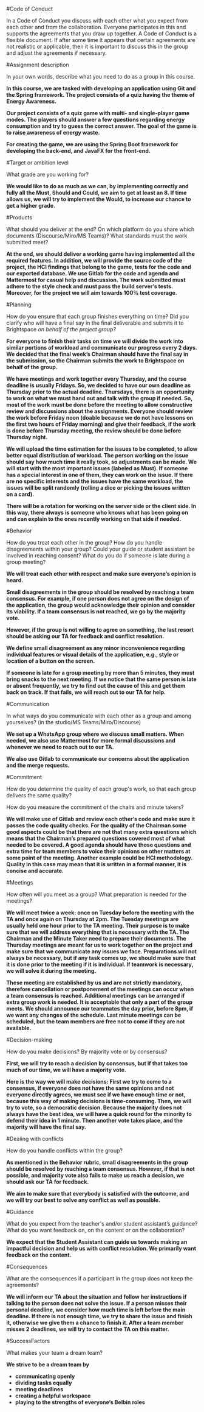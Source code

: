 #Code of Conduct

In a Code of Conduct you discuss with each other what you expect from each other and from the collaboration. Everyone participates in this and supports the agreements that you draw up together. A Code of Conduct is a flexible document. If after some time it appears that certain agreements are not realistic or applicable, then it is important to discuss this in the group and adjust the agreements if necessary.


#Assignment description

In your own words, describe what you need to do as a group in this course.

**In this course, we are tasked with developing an application using Git and the Spring framework. The project consists of a quiz having the theme of Energy Awareness.**

**Our project consists of a quiz game with multi- and single-player game modes. The players should answer a few questions regarding energy consumption and try to guess the correct answer. The goal of the game is to raise awareness of energy waste.**

**For creating the game, we are using the Spring Boot framework for developing the back-end, and JavaFX for the front-end.**


#Target or ambition level

What grade are you working for?

**We would like to do as much as we can, by implementing correctly and fully all the Must, Should and Could, we aim to get at least an 8. If time allows us, we will try to implement the Would, to increase our chance to get a higher grade.**


#Products

What should you deliver at the end? On which platform do you share which documents (Discourse/Miro/MS Teams)? What standards must the work submitted meet?

**At the end, we should deliver a working game having implemented all the required features. In addition, we will provide the source code of the project, the HCI findings that belong to the game, tests for the code and our exported database. We use Gitlab for the code and agenda and Mattermost for casual help and discussion. The work submitted must adhere to the style check and must pass the build server’s tests. Moreover, for the project we will aim towards 100% test coverage.**


#Planning

How do you ensure that each group finishes everything on time? Did you clarify who will have a final say in the final deliverable and submits it to Brightspace *on behalf of the project group?*

**For everyone to finish their tasks on time we will divide the work into similar portions of workload and communicate our progress every 2 days. We decided that the final week’s Chairman should have the final say in the submission, so the Chairman submits the work to Brightspace on behalf of the group.**

**We have meetings and work together every Thursday, and the course deadline is usually Fridays. So, we decided to have our own deadline as Thursday prior to the actual deadline. Thursdays, there is an opportunity to work on what we must hand out and talk with the group if needed. So, most of the work must be done before the meeting to allow constructive review and discussions about the assignments. Everyone should review the work before Friday noon (doable because we do not have lessons on the first two hours of Friday morning) and give their feedback, if the work is done before Thursday meeting, the review should be done before Thursday night.**

**We will upload the time estimation for the issues to be completed, to allow better equal distribution of workload. The person working on the issue should say how much time it really took, so adjustments can be made. We will start with the most important issues (labeled as Must). If someone has a special interest in one of them, they can work on the issue. If there are no specific interests and the issues have the same workload, the issues will be split randomly (rolling a dice or picking the issues written on a card).**

**There will be a rotation for working on the server side or the client side. In this way, there always is someone who knows what has been going on and can explain to the ones recently working on that side if needed.**


#Behavior

How do you treat each other in the group? How do you handle disagreements within your group? Could your guide or student assistant be involved in reaching consent? What do you do if someone is late during a group meeting?

**We will treat each other with respect and make sure everyone’s opinion is heard.**

**Small disagreements in the group should be resolved by reaching a team consensus. For example, if one person does not agree on the design of the application, the group would acknowledge their opinion and consider its viability. If a team consensus is not reached, we go by the majority vote.**

**However, if the group is not willing to agree on something, the last resort should be asking our TA for feedback and conflict resolution.**

**We define small disagreement as any minor inconvenience regarding individual features or visual details of the application, e.g., style or location of a button on the screen.**

**If someone is late for a group meeting by more than 5 minutes, they must bring snacks to the next meeting. If we notice that the same person is late or absent frequently, we try to find out the cause of this and get them back on track. If that fails, we will reach out to our TA for help.**


#Communication

In what ways do you communicate with each other as a group and among yourselves? (in the studio/MS Teams/Miro/Discourse)

**We set up a WhatsApp group where we discuss small matters. When needed, we also use Mattermost for more formal discussions and whenever we need to reach out to our TA.**

**We also use Gitlab to communicate our concerns about the application and the merge requests.**


#Commitment

How do you determine the quality of each group's work, so that each group delivers the same quality?

How do you measure the commitment of the chairs and minute takers?

**We will make use of Gitlab and review each other’s code and make sure it passes the code quality checks. For the quality of the Chairman some good aspects could be that there are not that many extra questions which means that the Chairman’s prepared questions covered most of what needed to be covered. A good agenda should have those questions and extra time for team members to voice their opinions on other matters at some point of the meeting. Another example could be HCI methodology. Quality in this case may mean that it is written in a formal manner, it is concise and accurate.**


#Meetings

How often will you meet as a group? What preparation is needed for the meetings?

**We will meet twice a week: once on Tuesday before the meeting with the TA and once again on Thursday at 2pm. The Tuesday meetings are usually held one hour prior to the TA meeting. Their purpose is to make sure that we will address everything that is necessary with the TA. The Chairman and the Minute Taker need to prepare their documents. The Thursday meetings are meant for us to work together on the project and make sure that we communicate any issues we face. Preparations will not always be necessary, but if any task comes up, we should make sure that it is done prior to the meeting if it is individual. If teamwork is necessary, we will solve it during the meeting.**

**These meeting are established by us and are not strictly mandatory, therefore cancellation or postponement of the meetings can occur when a team consensus is reached. Additional meetings can be arranged if extra group work is needed. It is acceptable that only a part of the group meets. We should announce our teammates the day prior, before 8pm, if we want any changes of the schedule. Last minute meetings can be scheduled, but the team members are free not to come if they are not available.**


#Decision-making

How do you make decisions? By majority vote or by consensus?

**First, we will try to reach a decision by consensus, but if that takes too much of our time, we will have a majority vote.**

**Here is the way we will make decisions: First we try to come to a consensus, if everyone does not have the same opinions and not everyone directly agrees, we must see if we have enough time or not, because this way of making decisions is time-consuming. Then, we will try to vote, so a democratic decision. Because the majority does not always have the best idea, we will have a quick round for the minority to defend their idea in 1 minute. Then another vote takes place, and the majority will have the final say.**


#Dealing with conflicts

How do you handle conflicts within the group?


**As mentioned in the Behavior rubric, small disagreements in the group should be resolved by reaching a team consensus. However, if that is not possible, and majority vote also fails to make us reach a decision, we should ask our TA for feedback.**

**We aim to make sure that everybody is satisfied with the outcome, and we will try our best to solve any conflict as well as possible.**


#Guidance

What do you expect from the teacher's and/or student assistant’s guidance? What do you want feedback on, on the content or on the collaboration?

**We expect that the Student Assistant can guide us towards making an impactful decision and help us with conflict resolution. We primarily want feedback on the content.**


#Consequences

What are the consequences if a participant in the group does not keep the agreements?


**We will inform our TA about the situation and follow her instructions if talking to the person does not solve the issue. If a person misses their personal deadline, we consider how much time is left before the main deadline. If there is not enough time, we try to share the issue and finish it, otherwise we give them a chance to finish it. After a team member misses 2 deadlines, we will try to contact the TA on this matter.**


#SuccessFactors

What makes your team a dream team?

**We strive to be a dream team by**

- **communicating openly**
- **dividing tasks equally**
- **meeting deadlines**
- **creating a helpful workspace**
- **playing to the strengths of everyone’s Belbin roles**





